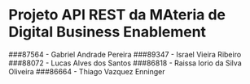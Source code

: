 # Projeto API REST da MAteria de Digital Business Enablement
###87564 - Gabriel Andrade Pereira
###89347 - Israel Vieira Ribeiro
###88072 - Lucas Alves dos Santos 
###86818  - Raissa Iorio da Silva Oliveira
###86664 - Thiago Vazquez Enninger 
